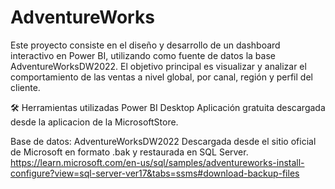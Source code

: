 # AdventureWorks
Este proyecto consiste en el diseño y desarrollo de un dashboard interactivo en Power BI, utilizando como fuente de datos la base AdventureWorksDW2022. El objetivo principal es visualizar y analizar el comportamiento de las ventas a nivel global, por canal, región y perfil del cliente.

🛠 Herramientas utilizadas
Power BI Desktop
Aplicación gratuita descargada desde la aplicacion de la MicrosoftStore.

Base de datos: AdventureWorksDW2022
Descargada desde el sitio oficial de Microsoft en formato .bak y restaurada en SQL Server.
https://learn.microsoft.com/en-us/sql/samples/adventureworks-install-configure?view=sql-server-ver17&tabs=ssms#download-backup-files
